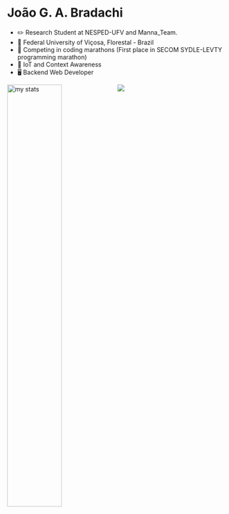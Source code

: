 
# João G. A. Bradachi


- ✏️ Research Student at NESPED-UFV and Manna_Team.
- 🏫 Federal University of Viçosa, Florestal - Brazil
- 🥇 Competing in coding marathons (First place in SECOM SYDLE-LEVTY programming marathon)
- 🔬 IoT and Context Awareness
- 🖥️ Backend Web Developer

<!---
JBradachi/JBradachi is a ✨ special ✨ repository because its `README.md` (this file) appears on your GitHub profile.
You can click the Preview link to take a look at your changes.
--->
<div>
  <p></p>
  <img src = "https://github-readme-stats.vercel.app/api/top-langs/?username=JBradachi&layout=donut&show_icons=true&theme=tokyonight&langs_count=7&rank_icon=github">
  <img alt="my stats" align="left" width="50%" src = "https://github-readme-stats.vercel.app/api?username=JBradachi&show_icons=true&theme=transparent" />
 </div>

